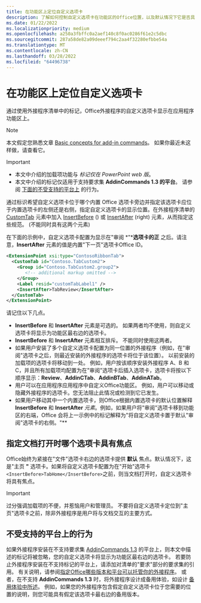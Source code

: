 ```yaml
---
title: 在功能区上定位自定义选项卡
description: 了解如何控制自定义选项卡在功能区的Office位置，以及默认情况下它是否具有焦点。
ms.date: 01/22/2022
ms.localizationpriority: medium
ms.openlocfilehash: a250a3fbffc0a2aef140c8f0ac0286f61e2c5dbc
ms.sourcegitcommit: 287a58de82a09deeef794c2aa4f32280efbbe54a
ms.translationtype: MT
ms.contentlocale: zh-CN
ms.lasthandoff: 03/28/2022
ms.locfileid: "64496738"
---
```

# <a name="position-a-custom-tab-on-the-ribbon"></a>在功能区上定位自定义选项卡

通过使用外接程序清单中的标记，Office外接程序的自定义选项卡显示在应用程序功能区上。

> [!NOTE]
> 本文假定您熟悉文章 [Basic concepts for add-in commands](add-in-commands.md)。 如果你最近未这样做，请查看它。

> [!IMPORTANT]
>
> - 本文中介绍的加载项功能与 *标记仅在 PowerPoint web 版*。
> - 本文中介绍的标记仅适用于支持要求集 **AddinCommands 1.3 的平台**。 请参阅 [下面的不受支持的平台上](#behavior-on-unsupported-platforms) 的行为。

通过标识希望自定义选项卡位于哪个内置 Office 选项卡旁边并指定该选项卡应位于内置选项卡的左侧还是右侧，指定自定义选项卡的显示位置。在外接程序清单的 [CustomTab](/javascript/api/manifest/customtab) 元素中加入 [InsertBefore](/javascript/api/manifest/customtab#insertbefore) () 或 [InsertAfter](/javascript/api/manifest/customtab#insertafter) (right) 元素，从而指定这些规范。  (不能同时具有这两个元素) 

在下面的示例中，自定义选项卡配置为显示在"审阅 *"***选项卡的正** 之后。请注意，**InsertAfter** 元素的值是内置"下一页"选项卡Office ID。 

```xml
<ExtensionPoint xsi:type="ContosoRibbonTab">
  <CustomTab id="Contoso.TabCustom2">
    <Group id="Contoso.TabCustom2.group2">
       <!-- additional markup omitted -->
    </Group>
    <Label resid="customTabLabel1" />
    <InsertAfter>TabReview</InsertAfter>
  </CustomTab>
</ExtensionPoint>
```

请记住以下几点。

- **InsertBefore** 和 **InsertAfter** 元素是可选的。 如果两者均不使用，则自定义选项卡将显示为功能区最右边的选项卡。
- **InsertBefore** 和 **InsertAfter** 元素相互排斥。 不能同时使用这两者。
- 如果用户安装了多个自定义选项卡配置为同一位置的外接程序（例如，在"审阅"选项卡之后，则最近安装的外接程序的选项卡将位于该位置）。 以前安装的加载项的选项卡将移动到一处。 例如，用户按该顺序安装外接程序 A、B 和 C，并且所有加载项均配置为在"审阅"选项卡后插入选项卡，选项卡将按以下顺序显示：**Review**、**AddinCTab**、**AddinBTab**、**AddinATab**。
- 用户可以在应用程序应用程序中自定义Office功能区。 例如，用户可以移动或隐藏外接程序的选项卡。您无法阻止此情况或检测到它已发生。
- 如果用户移动其中一个内置选项卡，则Office根据内置选项卡的默认位置解释 **InsertBefore** 和 **InsertAfter** *元素*。例如，如果用户将"审阅"选项卡移到功能区的右端，Office 会将上一示例中的标记解释为"将自定义选项卡置于默认"审阅"选项卡的右侧。"**

## <a name="specify-which-tab-has-focus-when-the-document-opens"></a>指定文档打开时哪个选项卡具有焦点

Office始终为紧接在"文件"选项卡右边的选项卡提供 **默认** 焦点。默认情况下，这是"主页 **"** 选项卡。如果将自定义选项卡配置为在"开始"选项卡`<InsertBefore>TabHome</InsertBefore>`之前，则当文档打开时，自定义选项卡将具有焦点。

> [!IMPORTANT]
> 过分强调加载项的不便，并惹恼用户和管理员。 不要将自定义选项卡定位到"主页"选项卡之前，除非外接程序是用户将与文档交互的主要方式。

## <a name="behavior-on-unsupported-platforms"></a>不受支持的平台上的行为

如果外接程序安装在不支持要求集 [AddinCommands 1.3](/javascript/api/requirement-sets/common/add-in-commands-requirement-sets) 的平台上，则本文中描述的标记将被忽略，您的自定义选项卡将显示为功能区最右边的选项卡。 若要防止外接程序安装在不支持标记的平台上，请添加对清单的"要求"部分的要求集的引用。 有关说明，请参阅[指定Office哪些版本和平台可以托管你的外接程序](../develop/specify-office-hosts-and-api-requirements.md#specify-which-office-versions-and-platforms-can-host-your-add-in)。 或者，在不支持 **AddinCommands 1.3** 时，将外接程序设计成备用体验，如设计 [备用体验中所述](../develop/specify-office-hosts-and-api-requirements.md#design-for-alternate-experiences)。 例如，如果您的外接程序包含假定自定义选项卡位于您需要的位置的说明，则您可能具有假定该选项卡最右边的备用版本。
